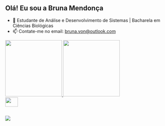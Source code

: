 ## Olá! Eu sou a Bruna Mendonça

- 🌱 Estudante de Análise e Desenvolvimento de Sistemas | Bacharela em Ciências Biológicas  
- 📫 Contate-me no email: bruna.von@outlook.com


<div>
  <a href="https://github.com/brunamendonca">
  <img height="180em" src="https://github-readme-stats.vercel.app/api?username=brunamendonca&show_icons=true&theme=tokyonight&include_all_commits=true&count_private=true"/>
  <img height="180em" src="https://github-readme-stats.vercel.app/api/top-langs/?username=brunamendonca&layout=compact&langs_count=7&theme=tokyonight"/>
</div>
  
   <img align="center" height="30" width="40" src="https://cdn.jsdelivr.net/gh/devicons/devicon/icons/c/c-original.svg" />

  ##
 
 <div> 
  <a href="https://br.linkedin.com/in/brunamendon%C3%A7a" target="_blank"><img src="https://img.shields.io/badge/-LinkedIn-%230077B5?style=for-the-badge&logo=linkedin&logoColor=white" target="_blank"></a> 
  
